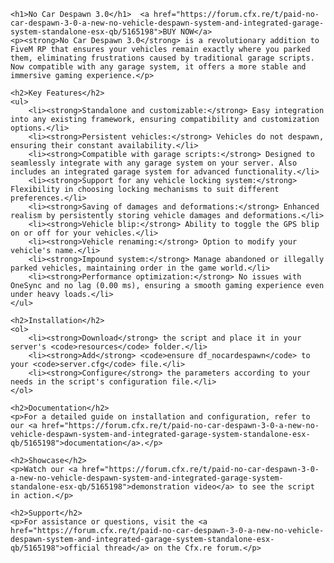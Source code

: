     <h1>No Car Despawn 3.0</h1>  <a href="https://forum.cfx.re/t/paid-no-car-despawn-3-0-a-new-no-vehicle-despawn-system-and-integrated-garage-system-standalone-esx-qb/5165198">BUY NOW</a> 
    <p><strong>No Car Despawn 3.0</strong> is a revolutionary addition to FiveM RP that ensures your vehicles remain exactly where you parked them, eliminating frustrations caused by traditional garage scripts. Now compatible with any garage system, it offers a more stable and immersive gaming experience.</p>

    <h2>Key Features</h2>
    <ul>
        <li><strong>Standalone and customizable:</strong> Easy integration into any existing framework, ensuring compatibility and customization options.</li>
        <li><strong>Persistent vehicles:</strong> Vehicles do not despawn, ensuring their constant availability.</li>
        <li><strong>Compatible with garage scripts:</strong> Designed to seamlessly integrate with any garage system on your server. Also includes an integrated garage system for advanced functionality.</li>
        <li><strong>Support for any vehicle locking system:</strong> Flexibility in choosing locking mechanisms to suit different preferences.</li>
        <li><strong>Saving of damages and deformations:</strong> Enhanced realism by persistently storing vehicle damages and deformations.</li>
        <li><strong>Vehicle blip:</strong> Ability to toggle the GPS blip on or off for your vehicles.</li>
        <li><strong>Vehicle renaming:</strong> Option to modify your vehicle's name.</li>
        <li><strong>Impound system:</strong> Manage abandoned or illegally parked vehicles, maintaining order in the game world.</li>
        <li><strong>Performance optimization:</strong> No issues with OneSync and no lag (0.00 ms), ensuring a smooth gaming experience even under heavy loads.</li>
    </ul>

    <h2>Installation</h2>
    <ol>
        <li><strong>Download</strong> the script and place it in your server's <code>resources</code> folder.</li>
        <li><strong>Add</strong> <code>ensure df_nocardespawn</code> to your <code>server.cfg</code> file.</li>
        <li><strong>Configure</strong> the parameters according to your needs in the script's configuration file.</li>
    </ol>

    <h2>Documentation</h2>
    <p>For a detailed guide on installation and configuration, refer to our <a href="https://forum.cfx.re/t/paid-no-car-despawn-3-0-a-new-no-vehicle-despawn-system-and-integrated-garage-system-standalone-esx-qb/5165198">documentation</a>.</p>

    <h2>Showcase</h2>
    <p>Watch our <a href="https://forum.cfx.re/t/paid-no-car-despawn-3-0-a-new-no-vehicle-despawn-system-and-integrated-garage-system-standalone-esx-qb/5165198">demonstration video</a> to see the script in action.</p>

    <h2>Support</h2>
    <p>For assistance or questions, visit the <a href="https://forum.cfx.re/t/paid-no-car-despawn-3-0-a-new-no-vehicle-despawn-system-and-integrated-garage-system-standalone-esx-qb/5165198">official thread</a> on the Cfx.re forum.</p>
